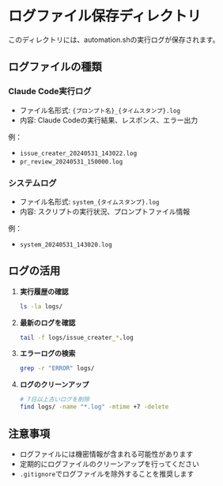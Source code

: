 # ログファイル保存ディレクトリ

このディレクトリには、automation.shの実行ログが保存されます。

## ログファイルの種類

### Claude Code実行ログ
- ファイル名形式: `{プロンプト名}_{タイムスタンプ}.log`
- 内容: Claude Codeの実行結果、レスポンス、エラー出力

例：
- `issue_creater_20240531_143022.log`
- `pr_review_20240531_150000.log`

### システムログ
- ファイル名形式: `system_{タイムスタンプ}.log`
- 内容: スクリプトの実行状況、プロンプトファイル情報

例：
- `system_20240531_143020.log`

## ログの活用

1. **実行履歴の確認**
   ```bash
   ls -la logs/
   ```

2. **最新のログを確認**
   ```bash
   tail -f logs/issue_creater_*.log
   ```

3. **エラーログの検索**
   ```bash
   grep -r "ERROR" logs/
   ```

4. **ログのクリーンアップ**
   ```bash
   # 7日以上古いログを削除
   find logs/ -name "*.log" -mtime +7 -delete
   ```

## 注意事項

- ログファイルには機密情報が含まれる可能性があります
- 定期的にログファイルのクリーンアップを行ってください
- `.gitignore`でログファイルを除外することを推奨します